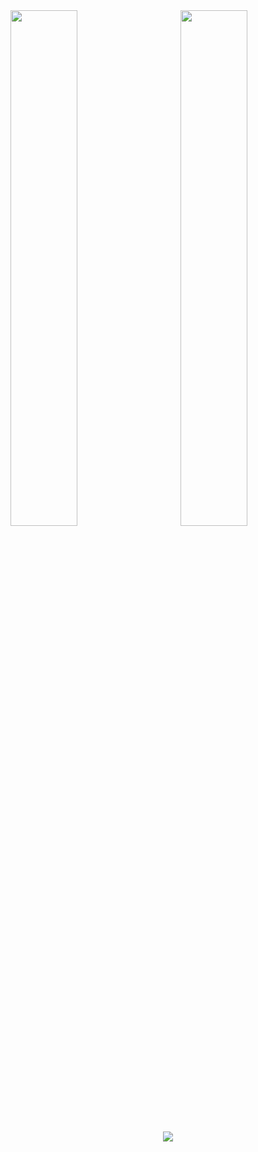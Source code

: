 <!-- GitHub 统计卡片 -->
<img align="right" width="46%" src="https://streak-stats.demolab.com/?user=kwxos&sideNums=5194F0&currStreakNum=5194F0"/>

<img width="46%" src="https://github-readme-stats.vercel.app/api?username=kwxos">
<!-- GitHub 语言占比 -->
<!-- <img src="https://github-readme-stats.vercel.app/api/top-langs/?username=kwxos&layout=compact&hide_border=true"/> -->

<!-- 统计 -->
<center><img src="https://activity-graph.herokuapp.com/graph?username=kwxos&bg_color=ffffff&color=5194f0&line=5194f0&point=fb8c01&area=true&hide_border=true"/></center>

